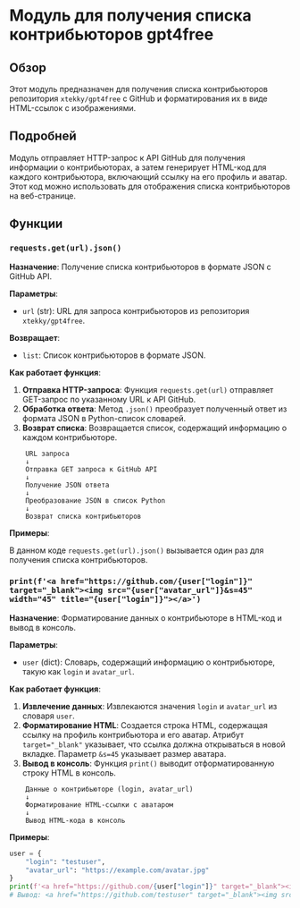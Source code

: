 # Модуль для получения списка контрибьюторов gpt4free

## Обзор

Этот модуль предназначен для получения списка контрибьюторов репозитория `xtekky/gpt4free` с GitHub и форматирования их в виде HTML-ссылок с изображениями.

## Подробней

Модуль отправляет HTTP-запрос к API GitHub для получения информации о контрибьюторах, а затем генерирует HTML-код для каждого контрибьютора, включающий ссылку на его профиль и аватар. Этот код можно использовать для отображения списка контрибьюторов на веб-странице.

## Функции

### `requests.get(url).json()`

**Назначение**: Получение списка контрибьюторов в формате JSON с GitHub API.

**Параметры**:
- `url` (str): URL для запроса контрибьюторов из репозитория `xtekky/gpt4free`.

**Возвращает**:
- `list`: Список контрибьюторов в формате JSON.

**Как работает функция**:

1.  **Отправка HTTP-запроса**: Функция `requests.get(url)` отправляет GET-запрос по указанному URL к API GitHub.
2.  **Обработка ответа**: Метод `.json()` преобразует полученный ответ из формата JSON в Python-список словарей.
3.  **Возврат списка**: Возвращается список, содержащий информацию о каждом контрибьюторе.

```ascii
    URL запроса
    ↓
    Отправка GET запроса к GitHub API
    ↓
    Получение JSON ответа
    ↓
    Преобразование JSON в список Python
    ↓
    Возврат списка контрибьюторов
```

**Примеры**:

В данном коде `requests.get(url).json()` вызывается один раз для получения списка контрибьюторов.

### `print(f'<a href="https://github.com/{user["login"]}" target="_blank"><img src="{user["avatar_url"]}&s=45" width="45" title="{user["login"]}"></a>')`

**Назначение**: Форматирование данных о контрибьюторе в HTML-код и вывод в консоль.

**Параметры**:
- `user` (dict): Словарь, содержащий информацию о контрибьюторе, такую как `login` и `avatar_url`.

**Как работает функция**:

1.  **Извлечение данных**: Извлекаются значения `login` и `avatar_url` из словаря `user`.
2.  **Форматирование HTML**: Создается строка HTML, содержащая ссылку на профиль контрибьютора и его аватар. Атрибут `target="_blank"` указывает, что ссылка должна открываться в новой вкладке. Параметр `&s=45` указывает размер аватара.
3.  **Вывод в консоль**: Функция `print()` выводит отформатированную строку HTML в консоль.

```ascii
    Данные о контрибьюторе (login, avatar_url)
    ↓
    Форматирование HTML-ссылки с аватаром
    ↓
    Вывод HTML-кода в консоль
```

**Примеры**:

```python
user = {
    "login": "testuser",
    "avatar_url": "https://example.com/avatar.jpg"
}
print(f'<a href="https://github.com/{user["login"]}" target="_blank"><img src="{user["avatar_url"]}&s=45" width="45" title="{user["login"]}"></a>')
# Вывод: <a href="https://github.com/testuser" target="_blank"><img src="https://example.com/avatar.jpg&s=45" width="45" title="testuser"></a>
